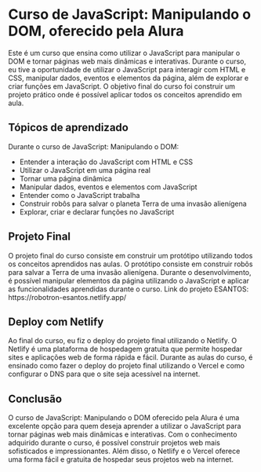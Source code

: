   <body>
    <h1>Curso de JavaScript: Manipulando o DOM, oferecido pela Alura</h1>
    <p>Este é um curso que ensina como utilizar o JavaScript para manipular o DOM e tornar páginas web mais dinâmicas e interativas. Durante o curso, eu tive a oportunidade de utilizar o JavaScript para interagir com HTML e CSS, manipular dados, eventos e elementos da página, além de explorar e criar funções em JavaScript. O objetivo final do curso foi construir um projeto prático onde é possível aplicar todos os conceitos aprendido em aula.</p>
    <h2>Tópicos de aprendizado</h2>
    <p>Durante o curso de JavaScript: Manipulando o DOM:</p>
    <ul>
      <li>Entender a interação do JavaScript com HTML e CSS</li>
      <li>Utilizar o JavaScript em uma página real</li>
      <li>Tornar uma página dinâmica</li>
      <li>Manipular dados, eventos e elementos com JavaScript</li>
      <li>Entender como o JavaScript trabalha</li>
      <li>Construir robôs para salvar o planeta Terra de uma invasão alienígena</li>
      <li>Explorar, criar e declarar funções no JavaScript</li>
    </ul>
    <h2>Projeto Final</h2>
    <p>O projeto final do curso consiste em construir um protótipo utilizando todos os conceitos aprendidos nas aulas. O protótipo consiste em construir robôs para salvar a Terra de uma invasão alienígena. Durante o desenvolvimento, é possível manipular elementos da página utilizando o JavaScript e aplicar as funcionalidades aprendidas durante o curso. Link do projeto ESANTOS: <link>https://robotron-esantos.netlify.app/</link></p>
    <h2>Deploy com Netlify</h2>
    <p>Ao final do curso, eu fiz o deploy do projeto final utilizando o Netlify. O Netlify é uma plataforma de hospedagem gratuita que permite hospedar sites e aplicações web de forma rápida e fácil. Durante as aulas do curso, é ensinado como fazer o deploy do projeto final utilizando o Vercel e como configurar o DNS para que o site seja acessível na internet.</p>
    <h2>Conclusão</h2>
    <p>O curso de JavaScript: Manipulando o DOM oferecido pela Alura é uma excelente opção para quem deseja aprender a utilizar o JavaScript para tornar páginas web mais dinâmicas e interativas. Com o conhecimento adquirido durante o curso, é possível construir projetos web mais sofisticados e impressionantes. Além disso, o Netlify e o Vercel oferece uma forma fácil e gratuita de hospedar seus projetos web na internet.</p>
  </body>
</html>
